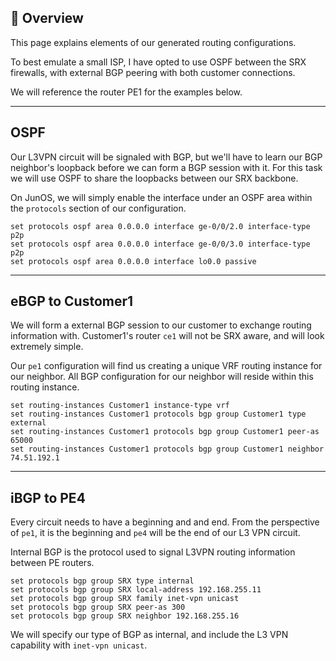 ## 📌 Overview

This page explains elements of our generated routing configurations.

To best emulate a small ISP, I have opted to use OSPF between the SRX firewalls, with external BGP peering with both customer connections.

We will reference the router PE1 for the examples below.

---

## OSPF

Our L3VPN circuit will be signaled with BGP, but we'll have to learn our BGP neighbor's loopback before we can form a BGP session with it. For this task we will use OSPF to share the loopbacks between our SRX backbone.

On JunOS, we will simply enable the interface under an OSPF area within the `protocols` section of our configuration.

```
set protocols ospf area 0.0.0.0 interface ge-0/0/2.0 interface-type p2p
set protocols ospf area 0.0.0.0 interface ge-0/0/3.0 interface-type p2p
set protocols ospf area 0.0.0.0 interface lo0.0 passive
```

---

## eBGP to Customer1

We will form a external BGP session to our customer to exchange routing information with. Customer1's router `ce1` will not be SRX aware, and will look extremely simple.

Our `pe1` configuration will find us creating a unique VRF routing instance for our neighbor. All BGP configuration for our neighbor will reside within this routing instance.

```
set routing-instances Customer1 instance-type vrf
set routing-instances Customer1 protocols bgp group Customer1 type external
set routing-instances Customer1 protocols bgp group Customer1 peer-as 65000
set routing-instances Customer1 protocols bgp group Customer1 neighbor 74.51.192.1
```

---

## iBGP to PE4

Every circuit needs to have a beginning and and end. From the perspective of `pe1`, it is the beginning and `pe4` will be the end of our L3 VPN circuit.

Internal BGP is the protocol used to signal L3VPN routing information between PE routers.

```
set protocols bgp group SRX type internal
set protocols bgp group SRX local-address 192.168.255.11
set protocols bgp group SRX family inet-vpn unicast
set protocols bgp group SRX peer-as 300
set protocols bgp group SRX neighbor 192.168.255.16

```

We will specify our type of BGP as internal, and include the L3 VPN capability with `inet-vpn unicast`.
